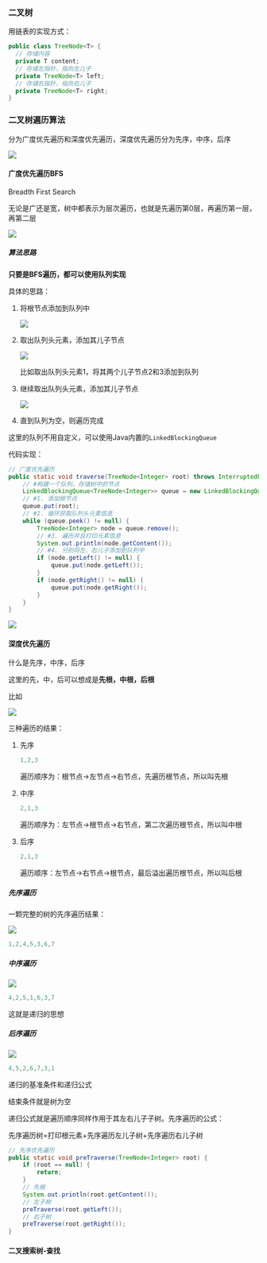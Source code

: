 ### 二叉树

用链表的实现方式：

```java
public class TreeNode<T> {
  // 存储内容
  private T content;
  // 存储左指针，指向左儿子
  private TreeNode<T> left;
  // 存储右指针，指向右儿子
  private TreeNode<T> right;
}
```

### 二叉树遍历算法

分为广度优先遍历和深度优先遍历，深度优先遍历分为先序，中序，后序

![](https://style.youkeda.com/img/course/a2/10/3-1.svg)

#### 广度优先遍历BFS

Breadth First Search

无论是广还是宽，树中都表示为层次遍历，也就是先遍历第0层，再遍历第一层，再第二层

![](https://style.youkeda.com/img/course/a2/10/3-2.svg)

##### 算法思路

**只要是BFS遍历，都可以使用队列实现**

具体的思路：

1. 将根节点添加到队列中
   
   ![](https://style.youkeda.com/img/course/a2/10/3-6.svg)

2. 取出队列头元素，添加其儿子节点
   
   ![](https://style.youkeda.com/img/course/a2/10/3-7.svg)
   
   比如取出队列头元素1，将其两个儿子节点2和3添加到队列

3. 继续取出队列头元素，添加其儿子节点
   
   ![](https://style.youkeda.com/img/course/a2/10/3-8.svg)

4. 直到队列为空，则遍历完成

这里的队列不用自定义，可以使用Java内置的`LinkedBlockingQueue`

代码实现：

```java
// 广度优先遍历
public static void traverse(TreeNode<Integer> root) throws InterruptedException {
    // #构建一个队列，存储树中的节点
    LinkedBlockingQueue<TreeNode<Integer>> queue = new LinkedBlockingQueue<>();
    // #1. 添加根节点
    queue.put(root);
    // #2. 循环获取队列头元素信息
    while (queue.peek() != null) {
        TreeNode<Integer> node = queue.remove();
        // #3. 遍历并且打印元素信息
        System.out.println(node.getContent());
        // #4. 分别将左、右儿子添加到队列中
        if (node.getLeft() != null) {
            queue.put(node.getLeft());
        }
        if (node.getRight() != null) {
            queue.put(node.getRight());
        }
    }
}
```

![](C:\Users\ricardo\AppData\Roaming\marktext\images\2022-12-30-15-16-44-image.png)

#### 深度优先遍历

什么是先序，中序，后序

这里的先，中，后可以想成是**先根，中根，后根**

比如

![](https://style.youkeda.com/img/course/a2/10/3-9.svg)

三种遍历的结果：

1. 先序
   
   ```java
   1,2,3
   ```
   
   遍历顺序为：根节点->左节点->右节点，先遍历根节点，所以叫先根

2. 中序
   
   ```java
   2,1,3
   ```
   
   遍历顺序为：左节点->根节点->右节点，第二次遍历根节点，所以叫中根

3. 后序
   
   ```java
   2,1,3
   ```
   
   遍历顺序：左节点->右节点->根节点，最后溢出遍历根节点，所以叫后根

##### 先序遍历

一颗完整的树的先序遍历结果：

![](https://style.youkeda.com/img/course/a2/10/3-3.svg)

```java
1,2,4,5,3,6,7
```

##### 中序遍历

![](https://style.youkeda.com/img/course/a2/10/3-4.svg)

```java
4,2,5,1,6,3,7
```

这就是递归的思想

##### 后序遍历

![](https://style.youkeda.com/img/course/a2/10/3-5.svg)

```java
4,5,2,6,7,3,1
```

递归的基准条件和递归公式

结束条件就是树为空

递归公式就是遍历顺序同样作用于其左右儿子子树。先序遍历的公式：

先序遍历树=打印根元素+先序遍历左儿子树+先序遍历右儿子树

```java
// 先序优先遍历
public static void preTraverse(TreeNode<Integer> root) {
    if (root == null) {
        return;
    }
    // 先根
    System.out.println(root.getContent());
    // 左子树
    preTraverse(root.getLeft());
    // 右子树
    preTraverse(root.getRight());
}
```

#### 二叉搜索树-查找
